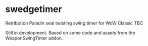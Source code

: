 # swedgetimer
Retribution Paladin seal twisting swing timer for WoW Classic TBC

Still in development. Based on some code and assets from the WeaponSwingTimer addon.